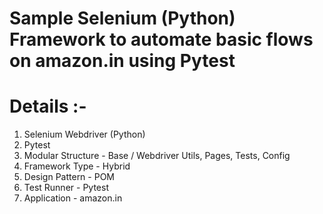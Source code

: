 # Sample Selenium (Python) Framework to automate basic flows on amazon.in using Pytest


# Details :- 
1. Selenium Webdriver (Python)
2. Pytest
3. Modular Structure - 
      Base / Webdriver Utils, 
      Pages,
      Tests,
      Config
4. Framework Type - Hybrid
5. Design Pattern - POM
6. Test Runner - Pytest
7. Application - amazon.in  
  

